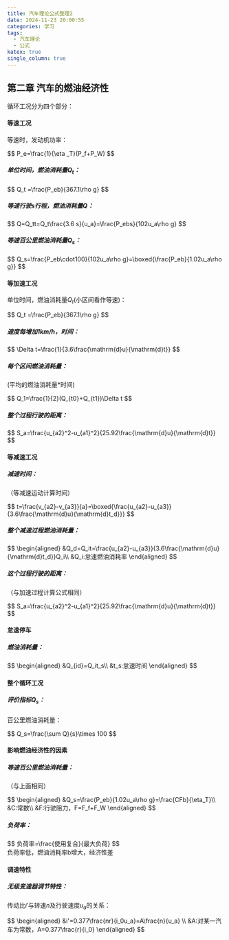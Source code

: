 ```yaml
---
title: 汽车理论公式整理2
date: 2024-11-23 20:00:55
categories: 学习
tags:
  - 汽车理论
  - 公式
katex: true
single_column: true
---
```

## 第二章 汽车的燃油经济性

<!--more-->
循环工况分为四个部分：
#### 等速工况
等速时，发动机功率：
<div>$$
P_e=\frac{1}{\eta _T}(P_f+P_W)
$$</div>

##### 单位时间，燃油消耗量$Q_t$：
<div>$$
Q_t =\frac{P_eb}{367.1\rho g}
$$</div>

##### 等速行驶s行程，燃油消耗量$Q$：
<div>$$
Q=Q_tt=Q_t\frac{3.6 s}{u_a}=\frac{P_ebs}{102u_a\rho g}
$$</div>

##### 等速百公里燃油消耗量$Q_s$：
<div>$$
Q_s=\frac{P_eb\cdot100}{102u_a\rho g}=\boxed{\frac{P_eb}{1.02u_a\rho g}}
$$</div>

#### 等加速工况
单位时间，燃油消耗量$Q_t$(小区间看作等速)：
<div>$$
Q_t =\frac{P_eb}{367.1\rho g}
$$</div>

##### 速度每增加1km/h，时间：
<div>$$
\Delta t=\frac{1}{3.6\frac{\mathrm{d}u}{\mathrm{d}t}}
$$</div>

##### 每个区间燃油消耗量：
(平均的燃油消耗量\*时间)
<div>$$
Q_1=\frac{1}{2}(Q_{t0}+Q_{t1})\Delta t
$$</div>

##### 整个过程行驶的距离：
<div>$$
S_a=\frac{u_{a2}^2-u_{a1}^2}{25.92\frac{\mathrm{d}u}{\mathrm{d}t}}
$$</div>

#### 等减速工况
##### 减速时间：
（等减速运动计算时间）
<div>$$
t=\frac{v_{a2}-v_{a3}}{a}=\boxed{\frac{u_{a2}-u_{a3}}{3.6\frac{\mathrm{d}u}{\mathrm{d}t_d}}}
$$</div>

##### 整个减速过程燃油消耗量：
<div>$$
\begin{aligned}
&Q_d=Q_it=\frac{u_{a2}-u_{a3}}{3.6\frac{\mathrm{d}u}{\mathrm{d}t_d}}Q_i\\
&Q_i:怠速燃油消耗率
\end{aligned}
$$</div>

##### 这个过程行驶的距离：
（与加速过程计算公式相同）
<div>$$
S_a=\frac{u_{a2}^2-u_{a1}^2}{25.92\frac{\mathrm{d}u}{\mathrm{d}t}}
$$</div>

#### 怠速停车
##### 燃油消耗量：
<div>$$
\begin{aligned}
&Q_{id}=Q_it_s\\
&t_s:怠速时间
\end{aligned}
$$</div>

#### 整个循环工况
##### 评价指标$Q_s$：
百公里燃油消耗量：
<div>$$
Q_s=\frac{\sum Q}{s}\times 100
$$</div>

#### 影响燃油经济性的因素
##### 等速百公里燃油消耗量：
（与上面相同）
<div>$$
\begin{aligned}
&Q_s=\frac{P_eb}{1.02u_a\rho g}=\frac{CFb}{\eta_T}\\
&C:常数\\
&F:行驶阻力，F=F_f+F_W
\end{aligned}
$$</div>

##### 负荷率：
<div>$$
负荷率=\frac{使用复合}{最大负荷}
$$</div>
负荷率低，燃油消耗率b增大，经济性差

#### 调速特性
##### 无级变速器调节特性：
传动比$i'$与转速$n$及行驶速度$u_a$的关系：
<div>$$
\begin{aligned}
&i'=0.377\frac{nr}{i_0u_a}=A\frac{n}{u_a}  \\
&A:对某一汽车为常数，A=0.377\frac{r}{i_0} 
\end{aligned}
$$</div>

